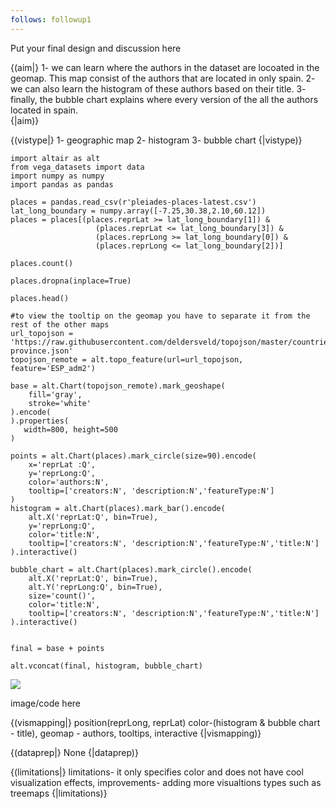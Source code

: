 ```yaml
---
follows: followup1
---
```


Put your final design and discussion here

{(aim|}
1- we can learn  where the authors in the dataset are locoated in the geomap. This map consist of the authors that are located in only spain. 2- we can also learn the histogram of these authors based on their title. 3- finally, the bubble chart explains where every version of the all the authors located in spain.  
{|aim)}

{(vistype|}
1- geographic map 2- histogram 3- bubble chart
{|vistype)}

```python{v hide}
import altair as alt
from vega_datasets import data
import numpy as numpy
import pandas as pandas

places = pandas.read_csv(r'pleiades-places-latest.csv')
lat_long_boundary = numpy.array([-7.25,30.38,2.10,60.12])
places = places[(places.reprLat >= lat_long_boundary[1]) & 
                   (places.reprLat <= lat_long_boundary[3]) &
                   (places.reprLong >= lat_long_boundary[0]) &
                   (places.reprLong <= lat_long_boundary[2])]

places.count()

places.dropna(inplace=True)

places.head()

#to view the tooltip on the geomap you have to separate it from the rest of the other maps 
url_topojson = 'https://raw.githubusercontent.com/deldersveld/topojson/master/countries/spain/spain-province.json'
topojson_remote = alt.topo_feature(url=url_topojson, feature='ESP_adm2')

base = alt.Chart(topojson_remote).mark_geoshape(
    fill='gray',
    stroke='white'
).encode(
).properties( 
   width=800, height=500
)

points = alt.Chart(places).mark_circle(size=90).encode(
    x='reprLat :Q',
    y='reprLong:Q',
    color='authors:N',
    tooltip=['creators:N', 'description:N','featureType:N']
)
histogram = alt.Chart(places).mark_bar().encode(
    alt.X('reprLat:Q', bin=True),
    y='reprLong:Q',
    color='title:N',
    tooltip=['creators:N', 'description:N','featureType:N','title:N']
).interactive()

bubble_chart = alt.Chart(places).mark_circle().encode(
    alt.X('reprLat:Q', bin=True),
    alt.Y('reprLong:Q', bin=True),
    size='count()',
    color='title:N',
    tooltip=['creators:N', 'description:N','featureType:N','title:N']
).interactive()


final = base + points 

alt.vconcat(final, histogram, bubble_chart)
```

![](visualization-7.png)


image/code here

{(vismapping|}
position(reprLong, reprLat) color-(histogram & bubble chart - title), geomap - authors, tooltips, interactive
{|vismapping)}

{(dataprep|}
None
{|dataprep)}

{(limitations|}
limitations- it only specifies color and does not have cool visualization effects, improvements- adding more visualtions types such as treemaps 
{|limitations)}
